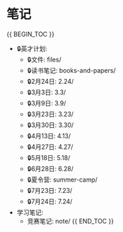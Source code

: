 # 笔记

{{ BEGIN_TOC }}
- 🔒英才计划:
    - 🔒文件: files/
    - 🔒读书笔记: books-and-papers/
    - 🔒2月24日: 2.24/
    - 🔒3月3日: 3.3/
    - 🔒3月9日: 3.9/
    - 🔒3月23日: 3.23/
    - 🔒3月30日: 3.30/
    - 🔒4月13日: 4.13/
    - 🔒4月27日: 4.27/
    - 🔒5月18日: 5.18/
    - 🔒6月28日: 6.28/
    - 🔒夏令营: summer-camp/
    - 🔒7月23日: 7.23/
    - 🔒7月24日: 7.24/
- 学习笔记:
    - 竞赛笔记: note/
{{ END_TOC }}